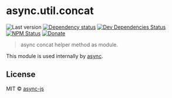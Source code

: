 # async.util.concat

![Last version](https://img.shields.io/github/tag/async-js/async.util.concat.svg?style=flat-square)
[![Dependency status](http://img.shields.io/david/async-js/async.util.concat.svg?style=flat-square)](https://david-dm.org/async-js/async.util.concat)
[![Dev Dependencies Status](http://img.shields.io/david/dev/async-js/async.util.concat.svg?style=flat-square)](https://david-dm.org/async-js/async.util.concat#info=devDependencies)
[![NPM Status](http://img.shields.io/npm/dm/async.util.concat.svg?style=flat-square)](https://www.npmjs.org/package/async.util.concat)
[![Donate](https://img.shields.io/badge/donate-paypal-blue.svg?style=flat-square)](https://paypal.me/kikobeats)

> async concat helper method as module.

This module is used internally by [async](https://github.com/async-js/async).

## License

MIT © [async-js](https://github.com/async-js)
